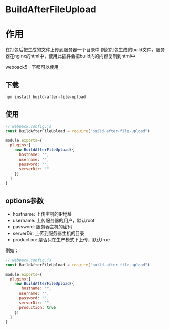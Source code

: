 # BuildAfterFileUpload

# 作用
在打包后把生成的文件上传到服务器一个目录中
例如打包生成的build文件，服务器在nginx的html中，使用此插件会把build内的内容复制到html中

weboack5一下都可以使用
## 下载
```sh
npm install build-after-file-upload
```
## 使用
```js
// webpack.config.js
const BuildAfterFileUpload = require("build-after-file-upload")

module.exports={
  plugins:[
    new BuildAfterFileUpload({
      hostname: "",
      username: "",
      password: "",
      serverDir: ""
    })
  ]
}
```
## options参数
* hostname: 上传主机的IP地址
* username: 上传服务器的用户，默认root
* password: 服务器主机的密码
* serverDir: 上传到服务器主机的目录
* production: 是否只在生产模式下上传，默认true

例如：
```js
// webpack.config.js
const BuildAfterFileUpload = require("build-after-file-upload")

module.exports={
  plugins:[
    new BuildAfterFileUpload({
       hostname: "",
      username: "",
      password: "",
      serverDir: "",
      production: true
    })
  ]
}
```
